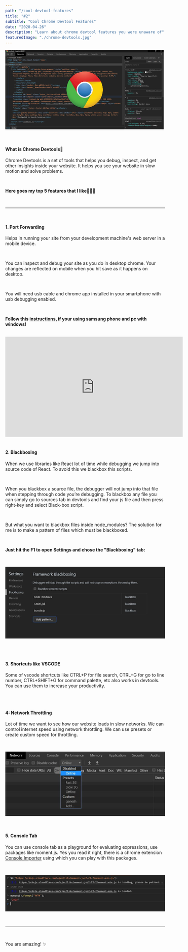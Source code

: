 ```yaml
---
path: "/cool-devtool-features"
title: "#2"
subtitle: "Cool Chrome Devtool Features"
date: "2020-04-26"
description: "Learn about chrome devtool features you were unaware of"
featuredImage: "./chrome-devtools.jpg"
---
```


![chrome-devtools](./chrome-devtools.jpg)

<br/>

#### What is Chrome Devtools🤔

Chrome Devtools is a set of tools that helps you debug, inspect, and get other insights inside your website. It helps you see your website in slow motion and solve problems.

<br/>

**Here goes my top 5 features that I like💁🏻‍♂️**

<br/>

<hr/>

<br/>

#### 1. Port Forwarding

Helps in running your site from your development machine's web server in a mobile device.

<br/>

You can inspect and debug your site as you do in desktop chrome. Your changes are reflected on mobile when you hit save as it happens on desktop.

<br/>

You will need usb cable and chrome app installed in your smartphone with usb debugging enabled.

<br/>

**Follow this [instructions](https://stackoverflow.com/a/57524521/5993663), if your using samsung phone and pc with windows!**

<br/>

<iframe width="560" height="315" src="https://www.youtube.com/embed/AD6ZqyUtUaU" frameborder="0" allow="accelerometer; autoplay; encrypted-media; gyroscope; picture-in-picture" allowfullscreen></iframe>

<br/>
<br/>

#### 2. Blackboxing

When we use libraries like React lot of time while debugging we jump into source code of React. To avoid this we blackbox this scripts.

<br/>

When you blackbox a source file, the debugger will not jump into that file when stepping through code you’re debugging. To blackbox any file you can simply go to sources tab in devtools and find your js file and then press right-key and select Black-box script.

<br/>

But what you want to blackbox files inside node_modules? The solution for me is to make a pattern of files which must be blackboxed.

<br/>

**Just hit the F1 to open Settings and chose the "Blackboxing" tab:**

<br/>

![blackboxing](./blackboxing.jpg)

<br />
<br/>

#### 3. Shortcuts like VSCODE

Some of vscode shortcuts like CTRL+P for file search, CTRL+G for go to line number, CTRL+SHIFT+G for command palette, etc also works in devtools. You can use them to increase your productivity.

<br/>
<br/>

#### 4: Network Throttling

Lot of time we want to see how our website loads in slow networks. We can control internet speed using network throttling. We can use presets or create custom speed for throttling.

<br/>

![network throttle](./throttle.jpg)

<br/>

#### 5. Console Tab

You can use console tab as a playground for evaluating expressions, use packages like moment.js. Yes you read it right, there is a chrome extension [Console Importer](https://chrome.google.com/webstore/detail/console-importer/hgajpakhafplebkdljleajgbpdmplhie?hl=en) using which you can play with this packages.

<br/>

![console importer](./console.JPG)

<br/>

<hr/>

<br/>

You are amazing! ✨

